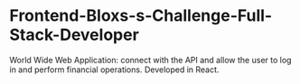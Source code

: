# Frontend-Bloxs-s-Challenge-Full-Stack-Developer
World Wide Web Application: connect with the API and allow the user to log in and perform financial operations. Developed in React.
